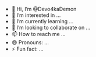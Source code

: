 - 👋 Hi, I’m @Devo4kaDemon
- 👀 I’m interested in ...
- 🌱 I’m currently learning ...
- 💞️ I’m looking to collaborate on ...
- 📫 How to reach me ...
- 😄 Pronouns: ...
- ⚡ Fun fact: ...

<!---
Devo4kaDemon/Devo4kaDemon is a ✨ special ✨ repository because its `README.md` (this file) appears on your GitHub profile.
You can click the Preview link to take a look at your changes.
--->
